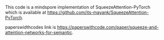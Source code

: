 This code is a mindspore implementation of SqueezeAttention-PyTorch which is available at https://github.com/its-mayank/SqueezeAttention-PyTorch.

paperswidthcodes link is https://paperswithcode.com/paper/squeeze-and-attention-networks-for-semantic.